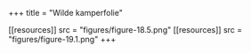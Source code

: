 +++
title = "Wilde kamperfolie"

[[resources]]
src = "figures/figure-18.5.png"
[[resources]]
src = "figures/figure-19.1.png"
+++
